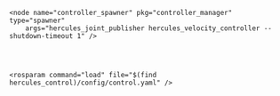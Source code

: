 	<node name="controller_spawner" pkg="controller_manager" type="spawner"
	    args="hercules_joint_publisher hercules_velocity_controller --shutdown-timeout 1" />
  


        
    <rosparam command="load" file="$(find hercules_control)/config/control.yaml" />